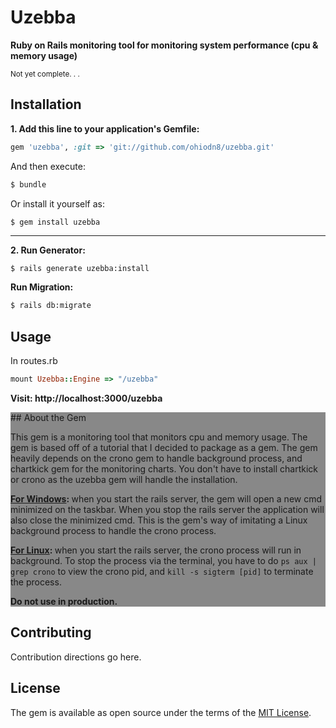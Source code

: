 # Uzebba
<strong>Ruby on Rails monitoring tool for monitoring system performance (cpu & memory usage)</strong>
<p><small>Not yet complete. . .</small></p>

## Installation
<strong>1. Add this line to your application's Gemfile:</strong>

```ruby
gem 'uzebba', :git => 'git://github.com/ohiodn8/uzebba.git'
```

And then execute:
```bash
$ bundle
```

Or install it yourself as:
```bash
$ gem install uzebba
```
<hr>
<strong>2. Run Generator:</strong>
<pre><code>$ rails generate uzebba:install </code></pre>
 
<strong>Run Migration:</strong>
```bash
$ rails db:migrate
```

## Usage
In routes.rb
```ruby
mount Uzebba::Engine => "/uzebba"
```

<strong>Visit: http://localhost:3000/uzebba</strong>

<div style="background-color:#888888;">
## About the Gem 
<p>This gem is a monitoring tool that monitors cpu and memory usage. The gem is based off of a tutorial that I decided to package as a gem. The gem heavily depends on the crono gem to handle background process, and chartkick gem for the monitoring charts. You don't have to install chartkick or crono as the uzebba gem will handle the installation.</p>

<p><strong><u>For Windows</u>: </strong> when you start the rails server, the gem will open a new cmd minimized on the taskbar. When you stop the rails server the application will also close the minimized cmd. This is the gem's way of imitating a Linux background process to handle the crono process.</p>

<p><strong><u>For Linux</u>: </strong> when you start the rails server, the crono process will run in background. To stop the process via the terminal, you have to do <code>ps aux | grep crono</code> to view the crono pid, and <code>kill -s sigterm [pid]</code> to terminate the process.</p>

<p><strong>Do not use in production.</strong></p>
</div>

## Contributing
Contribution directions go here.

## License
The gem is available as open source under the terms of the [MIT License](https://opensource.org/licenses/MIT).
